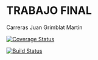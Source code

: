 # TRABAJO FINAL 

Carreras Juan           Grimblat Martín

[![Coverage Status](https://coveralls.io/repos/github/mgrimblat/TpFinal2017/badge.svg?branch=master)](https://coveralls.io/github/mgrimblat/TpFinal2017?branch=master)

[![Build Status](https://travis-ci.org/mgrimblat/TpFinal2017.svg?branch=master)](https://travis-ci.org/mgrimblat/TpFinal2017)
